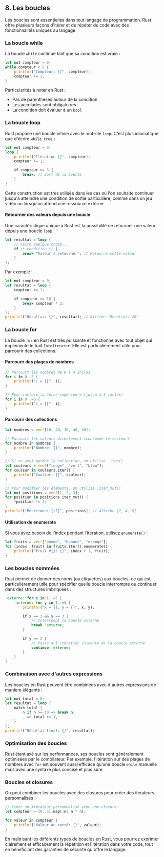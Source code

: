 ## 8\. Les boucles

Les boucles sont essentielles dans tout langage de programmation. Rust offre plusieurs façons d'itérer et de répéter du code avec des fonctionnalités uniques au langage.

### La boucle while

La boucle `while` continue tant que sa condition est vraie :

``` rust
let mut compteur = 0;
while compteur < 5 {
    println!("Compteur: {}", compteur);
    compteur += 1;
}
```

Particularités à noter en Rust :

- Pas de parenthèses autour de la condition
- Les accolades sont obligatoires
- La condition doit évaluer à un `bool`

### La boucle loop

Rust propose une boucle infinie avec le mot-clé `loop`. C'est plus idiomatique que d'écrire `while true` :

``` rust
let mut compteur = 0;
loop {
    println!("Itération {}", compteur);
    compteur += 1;

    if compteur >= 5 {
        break; // Sort de la boucle
    }
}
```

Cette construction est très utilisée dans les cas où l'on souhaite continuer jusqu'à atteindre une condition de sortie particulière, comme dans un jeu vidéo ou lorsqu'on attend une ressource externe.

#### Retourner des valeurs depuis une boucle

Une caractéristique unique à Rust est la possibilité de retourner une valeur depuis une boucle `loop` :

``` rust
let resultat = loop {
    // Faire quelque chose...
    if /* condition */ {
        break "Valeur à retourner"; // Retourne cette valeur
    }
};
```

Par exemple :

``` rust
let mut compteur = 0;
let resultat = loop {
    compteur += 1;

    if compteur == 10 {
        break compteur * 2;
    }
};
println!("Résultat: {}", resultat); // Affiche "Résultat: 20"
```

### La boucle for

La boucle `for` en Rust est très puissante et fonctionne avec tout objet qui implémente le trait `IntoIterator`. Elle est particulièrement utile pour parcourir des collections.

#### Parcourir des plages de nombres

``` rust
// Parcourt les nombres de 0 à 4 inclus
for i in 0..5 {
    println!("i = {}", i);
}

// Pour inclure la borne supérieure (jusqu'à 5 inclus)
for i in 0..=5 {
    println!("i = {}", i);
}
```

#### Parcourir des collections

``` rust
let nombres = vec![10, 20, 30, 40, 50];

// Parcourt les valeurs directement (consomme le vecteur)
for nombre in nombres {
    println!("Nombre: {}", nombre);
}

// Si on veut garder la collection, on utilise .iter()
let couleurs = vec!["rouge", "vert", "bleu"];
for couleur in couleurs.iter() {
    println!("Couleur: {}", couleur);
}

// Pour modifier les éléments, on utilise .iter_mut()
let mut positions = vec![1, 2, 3];
for position in positions.iter_mut() {
    *position *= 2;
}
println!("Positions: {:?}", positions); // Affiche [2, 4, 6]
```

#### Utilisation de enumerate

Si vous avez besoin de l'index pendant l'itération, utilisez `enumerate()` :

``` rust
let fruits = vec!["pomme", "banane", "orange"];
for (index, fruit) in fruits.iter().enumerate() {
    println!("Fruit #{}: {}", index + 1, fruit);
}
```

### Les boucles nommées

Rust permet de donner des noms (ou étiquettes) aux boucles, ce qui est particulièrement utile pour spécifier quelle boucle interrompre ou continuer dans des structures imbriquées :

``` rust
'externe: for x in 1..=5 {
    'interne: for y in 1..=5 {
        println!("x = {}, y = {}", x, y);

        if x == 3 && y == 3 {
            // Interrompt la boucle externe
            break 'externe;
        }

        if y == 2 {
            // Passe à l'itération suivante de la boucle externe
            continue 'externe;
        }
    }
}
```

### Combinaison avec d'autres expressions

Les boucles en Rust peuvent être combinées avec d'autres expressions de manière élégante :

``` rust
let mut total = 0;
let resultat = loop {
    match total {
        n if n >= 10 => break n,
        _ => total += 1,
    }
};
println!("Résultat final: {}", resultat);
```

### Optimisation des boucles

Rust étant axé sur les performances, ses boucles sont généralement optimisées par le compilateur. Par exemple, l'itération sur des plages de nombres avec `for` est souvent aussi efficace qu'une boucle `while` manuelle mais avec une syntaxe plus concise et plus sûre.

### Boucles et closures

On peut combiner les boucles avec des closures pour créer des itérateurs personnalisés :

``` rust
// Créer un itérateur personnalisé avec une closure
let compteur = (0..5).map(|n| n * n);

for valeur in compteur {
    println!("Valeur au carré: {}", valeur);
}
```

En maîtrisant les différents types de boucles en Rust, vous pourrez exprimer clairement et efficacement la répétition et l'itération dans votre code, tout en bénéficiant des garanties de sécurité qu'offre le langage.
